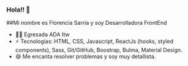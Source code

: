 ### Hola!! 👋


##Mi nombre es Florencia Sarria y soy Desarrolladora FrontEnd 


- 👩‍💻 Egresada ADA Itw
- ⚡ Tecnologías: HTML, CSS, Javascript, ReactJs (hooks, styled components), Sass, Git/GitHub, Boostrap, Bulma, Material Design.
- 😄 Me encanta resolver problemas y soy muy detallista.


